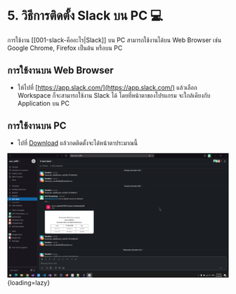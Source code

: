 # 5. วิธีการติดตั้ง Slack บน PC 💻

การใช้งาน [[001-slack-คืออะไร|Slack]] บน PC สามารถใช้งานได้บน Web Browser เช่น Google Chrome, Firefox เป็นต้น
หรือบน PC 

## การใช้งานบน Web Browser

- ให้ไปที่ [https://app.slack.com/](https://app.slack.com/)  แล้วเลือก Workspace ก็จะสามารถใช้งาน Slack ได้ โดยที่หน้าตาของโปรแกรม จะใกล้เคียงกับ Application บน PC

## การใช้งานบน PC

- ไปที่ [Download](https://slack.com/downloads/windows) แล้วกดติดตั้งจะได้หน้าตาประมาณนี้

![หน้าตาโปรแกรม Slack](../images/2022-12-28_09-19-15.png){loading=lazy}